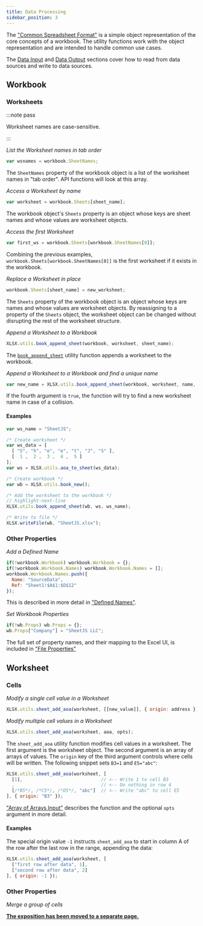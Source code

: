 ```yaml
---
title: Data Processing
sidebar_position: 3
---
```


The ["Common Spreadsheet Format"](/docs/csf/general) is a simple object
representation of the core concepts of a workbook.  The utility functions work
with the object representation and are intended to handle common use cases.

The [Data Input](/docs/solutions/input) and [Data Output](/docs/solutions/output) sections cover how to
read from data sources and write to data sources.

## Workbook

### Worksheets

:::note pass

Worksheet names are case-sensitive.

:::

_List the Worksheet names in tab order_

```js
var wsnames = workbook.SheetNames;
```

The `SheetNames` property of the workbook object is a list of the worksheet
names in "tab order".  API functions will look at this array.

_Access a Worksheet by name_

```js
var worksheet = workbook.Sheets[sheet_name];
```

The workbook object's `Sheets` property is an object whose keys are sheet names
and whose values are worksheet objects.

_Access the first Worksheet_

```js
var first_ws = workbook.Sheets[workbook.SheetNames[0]];
```

Combining the previous examples, `workbook.Sheets[workbook.SheetNames[0]]` is
the first worksheet if it exists in the workbook.


_Replace a Worksheet in place_

```js
workbook.Sheets[sheet_name] = new_worksheet;
```

The `Sheets` property of the workbook object is an object whose keys are names
and whose values are worksheet objects.  By reassigning to a property of the
`Sheets` object, the worksheet object can be changed without disrupting the
rest of the worksheet structure.

_Append a Worksheet to a Workbook_

```js
XLSX.utils.book_append_sheet(workbook, worksheet, sheet_name);
```

The [`book_append_sheet`](/docs/api/utilities/wb) utility function appends a
worksheet to the workbook.

_Append a Worksheet to a Workbook and find a unique name_

```js
var new_name = XLSX.utils.book_append_sheet(workbook, worksheet, name, true);
```

If the fourth argument is `true`, the function will try to find a new worksheet
name in case of a collision.

#### Examples

```js
var ws_name = "SheetJS";

/* Create worksheet */
var ws_data = [
  [ "S", "h", "e", "e", "t", "J", "S" ],
  [  1 ,  2 ,  3 ,  4 ,  5 ]
];
var ws = XLSX.utils.aoa_to_sheet(ws_data);

/* Create workbook */
var wb = XLSX.utils.book_new();

/* Add the worksheet to the workbook */
// highlight-next-line
XLSX.utils.book_append_sheet(wb, ws, ws_name);

/* Write to file */
XLSX.writeFile(wb, "SheetJS.xlsx");
```

### Other Properties

_Add a Defined Name_

```js
if(!workbook.Workbook) workbook.Workbook = {};
if(!workbook.Workbook.Names) workbook.Workbook.Names = [];
workbook.Workbook.Names.push({
  Name: "SourceData",
  Ref: "Sheet1!$A$1:$D$12"
});
```

This is described in more detail in ["Defined Names"](/docs/csf/features/names).

_Set Workbook Properties_

```js
if(!wb.Props) wb.Props = {};
wb.Props["Company"] = "SheetJS LLC";
```

The full set of property names, and their mapping to the Excel UI, is included
in ["File Properties"](/docs/csf/book#file-properties)

## Worksheet

### Cells

_Modify a single cell value in a Worksheet_

```js
XLSX.utils.sheet_add_aoa(worksheet, [[new_value]], { origin: address });
```

_Modify multiple cell values in a Worksheet_

```js
XLSX.utils.sheet_add_aoa(worksheet, aoa, opts);
```

The `sheet_add_aoa` utility function modifies cell values in a worksheet.  The
first argument is the worksheet object.  The second argument is an array of
arrays of values.  The `origin` key of the third argument controls where cells
will be written.  The following snippet sets `B3=1` and `E5="abc"`:

```js
XLSX.utils.sheet_add_aoa(worksheet, [
  [1],                             // <-- Write 1 to cell B3
  ,                                // <-- Do nothing in row 4
  [/*B5*/, /*C5*/, /*D5*/, "abc"]  // <-- Write "abc" to cell E5
], { origin: "B3" });
```

["Array of Arrays Input"](/docs/api/utilities/array#array-of-arrays-input) describes the
function and the optional `opts` argument in more detail.

#### Examples

The special origin value `-1` instructs `sheet_add_aoa` to start in column A of
the row after the last row in the range, appending the data:

```js
XLSX.utils.sheet_add_aoa(worksheet, [
  ["first row after data", 1],
  ["second row after data", 2]
], { origin: -1 });
```

### Other Properties

_Merge a group of cells_

**[The exposition has been moved to a separate page.](/docs/csf/features/merges)**
